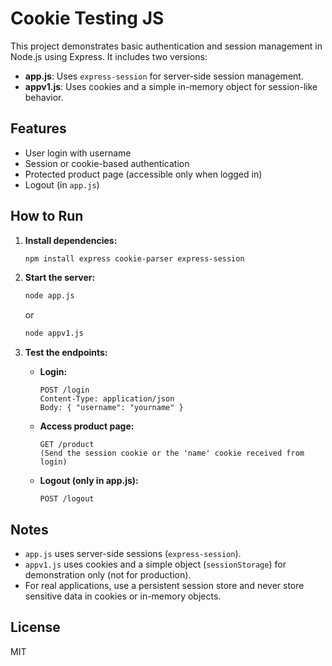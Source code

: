 # Cookie Testing JS

This project demonstrates basic authentication and session management in Node.js using Express. It includes two versions:

- **app.js**: Uses `express-session` for server-side session management.
- **appv1.js**: Uses cookies and a simple in-memory object for session-like behavior.

## Features

- User login with username
- Session or cookie-based authentication
- Protected product page (accessible only when logged in)
- Logout (in `app.js`)

## How to Run

1. **Install dependencies:**
   ```bash
   npm install express cookie-parser express-session
   ```

2. **Start the server:**
   ```bash
   node app.js
   ```
   or
   ```bash
   node appv1.js
   ```

3. **Test the endpoints:**

   - **Login:**
     ```
     POST /login
     Content-Type: application/json
     Body: { "username": "yourname" }
     ```

   - **Access product page:**
     ```
     GET /product
     (Send the session cookie or the 'name' cookie received from login)
     ```

   - **Logout (only in app.js):**
     ```
     POST /logout
     ```

## Notes

- `app.js` uses server-side sessions (`express-session`).
- `appv1.js` uses cookies and a simple object (`sessionStorage`) for demonstration only (not for production).
- For real applications, use a persistent session store and never store sensitive data in cookies or in-memory objects.

## License

MIT